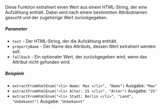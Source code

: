 Diese Funktion extrahiert einen Wert aus einem HTML-String, der eine Aufzählung enthält. Dabei wird nach einem bestimmten Attributnamen gesucht und der zugehörige Wert zurückgegeben.

##### Parameter
* `text` - Der HTML-String, der die Aufzählung enthält.
* `propertyName` - Der Name des Attributs, dessen Wert extrahiert werden soll.
* `fallback` - Ein optionaler Wert, der zurückgegeben wird, wenn das Attribut nicht gefunden wird.

##### Beispiele
* `extractFromHtmlEnum("<li> Name: Max </li>", "Name")` Ausgabe: `"Max"`
* `extractFromHtmlEnum("<li> Alter: 25 </li>", "Alter")` Ausgabe: `"25"`
* `extractFromHtmlEnum("<li> Stadt: Berlin </li>", "Land", "Unbekannt")` Ausgabe: `"Unbekannt"`
